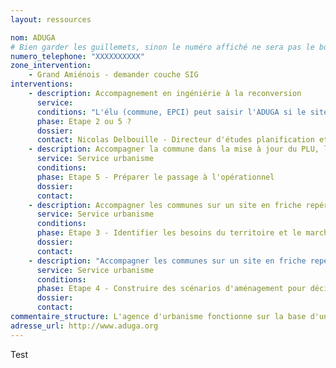 ```yaml
---
layout: ressources

nom: ADUGA
# Bien garder les guillemets, sinon le numéro affiché ne sera pas le bon
numero_telephone: "XXXXXXXXXX" 
zone_intervention: 
    - Grand Amiénois - demander couche SIG
interventions:
    - description: Accompagnement en ingéniérie à la reconversion
      service:
      conditions: "L'élu (commune, EPCI) peut saisir l'ADUGA si le site fait partie des 13 sites pilotes identifiés en 2012 - demander source pour liste. Les sites pilotes figurent avec une étoile sur [cette cartographie en ligne](http://carto.aduga.org/index.php/view/map/?repository=observatoire&project=friche_grd_amienois_383)"
      phase: Etape 2 ou 5 ?
      dossier: 
      contact: Nicolas Delbouille - Directeur d'études planification et projet urbain - n.delbouille@aduga.org
    - description: Accompagner la commune dans la mise à jour du PLU, la mise en place d'OAP pour préparer le renouvellement du site
      service: Service urbanisme
      conditions: 
      phase: Etape 5 - Préparer le passage à l'opérationnel
      dossier: 
      contact: 
    - description: Accompagner les communes sur un site en friche repéré lors des réflexions PLUi. Montage d'un GT d'élus, visites de terrain pour définir le niveau d'enjeux
      service: Service urbanisme
      conditions: 
      phase: Etape 3 - Identifier les besoins du territoire et le marché
      dossier: 
      contact: 
    - description: "Accompagner les communes sur un site en friche repéré lors des réflexions PLUi. Montage de scénarios d'aménagement et test : contacts avec partenaires, commande de diagnostics, facilitation du dialogue des parties prenantes."
      service: Service urbanisme
      conditions: 
      phase: Etape 4 - Construire des scénarios d'aménagement pour décider
      dossier: 
      contact:
commentaire_structure: L'agence d'urbanisme fonctionne sur la base d'une convention partenariale signée par les collecticités adhérentes, l'Etat et la région. Les adhérents valident un programme de travail annuel. L'agence intervient prioritairement sur les sites qui portent un enjeu intercommunal.
adresse_url: http://www.aduga.org
---
```

Test

